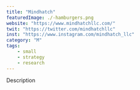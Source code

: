 ```yaml
---
title: "Mindhatch"
featuredImage: ./-hamburgers.png
website: "https://www.mindhatchllc.com/"
twit: "https://twitter.com/mindhatchllc"
inst: "https://www.instagram.com/mindhatch_llc"
category: "M"
tags:
    - small
    - strategy
    - research
---
```


Description
